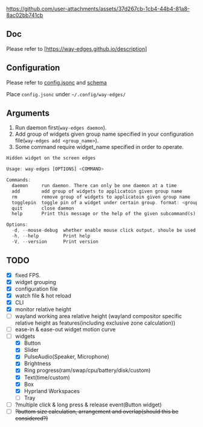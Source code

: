 https://github.com/user-attachments/assets/37d267cb-1cb4-44b4-81a8-8ac02bb741cb

## Doc

Please refer to [https://way-edges.github.io/description]

## Configuration

Please refer to [config.jsonc](./config/config.jsonc) and [schema](./config/config.schema.json)

Place `config.jsonc` under `~/.config/way-edges/`

## Arguments

1. Run daemon first(`way-edges daemon`).
2. Add group of widgets given group name specified in your configuration file(`way-edges add <group_name>`).
3. Some command require widget_name specified in order to operate.

```rust
Hidden widget on the screen edges

Usage: way-edges [OPTIONS] <COMMAND>

Commands:
  daemon     run daemon. There can only be one daemon at a time
  add        add group of widgets to applicatoin given group name
  rm         remove group of widgets to applicatoin given group name
  togglepin  toggle pin of a widget under certain group. format: <group_name>:<widget_name>
  quit       close daemon
  help       Print this message or the help of the given subcommand(s)

Options:
  -d, --mouse-debug  whether enable mouse click output, shoule be used width daemon command
  -h, --help         Print help
  -V, --version      Print version
```

## TODO

- [x] fixed FPS.
- [x] widget grouping
- [x] configuration file
- [x] watch file & hot reload
- [x] CLI
- [x] monitor relative height
- [ ] wayland working area relative height (wayland compositor specific relative height as features(including exclusive zone calculation))
- [ ] ease-in & ease-out widget motion curve
- [ ] widgets
  - [x] Button
  - [x] Slider
  - [x] PulseAudio(Speaker, Microphone)
  - [x] Brightness
  - [x] Ring progress(ram/swap/cpu/battery/disk/custom)
  - [x] Text(time/custom)
  - [x] Box
  - [x] Hyprland Workspaces
  - [ ] Tray
- [ ] ?multiple click & long press & release event(Button widget)
- [ ] ~~?buttom size calculation, arrangement and overlap(should this be considered?)~~
